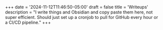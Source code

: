 +++
date = '2024-11-12T11:46:50-05:00'
draft = false
title = 'Writeups'
description = "I write things and Obsidian and copy paste them here, not super efficient. Should just set up a cronjob to pull for GitHub every hour or a CI/CD pipeline."
+++
